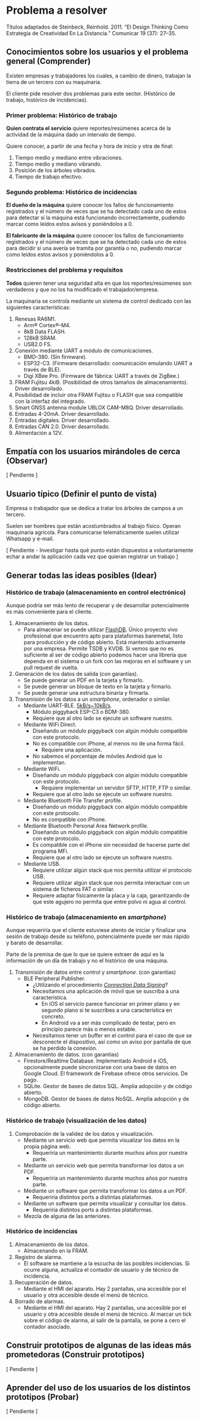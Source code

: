 # Problema a resolver

Títulos adaptados de Steinbeck, Reinhold. 2011. “El Design Thinking Como
Estrategia de Creatividad En La Distancia.” Comunicar 19 (37): 27–35.

## Conocimientos sobre los usuarios y el problema general (Comprender)

Existen empresas y trabajadores los cuales, a cambio de dinero, trabajan la
tierra de un tercero con su maquinaria.

El cliente pide resolver dos problemas para este sector. (Histórico de
trabajo, histórico de incidencias).

### Primer problema: Histórico de trabajo

**Quien contrata el servicio** quiere reportes/resúmenes acerca de la actividad
de la máquina dado un intervalo de tiempo.

Quiere conocer, a partir de una fecha y hora de inicio y otra de final:

1. Tiempo medio y mediano entre vibraciones.
1. Tiempo medio y mediano vibrando.
1. Posición de los árboles vibrados.
1. Tiempo de trabajo efectivo.

### Segundo problema: Histórico de incidencias

**El dueño de la máquina** quiere conocer los fallos de funcionamiento
registrados y el número de veces que se ha detectado cada uno de estos para
detectar si la máquina está funcionando incorrectamente, pudiendo marcar como
leídos estos avisos y poniéndolos a 0.

**El fabricante de la máquina** quiere conocer los fallos de funcionamiento
registrados y el número de veces que se ha detectado cada uno de estos para
decidir si una avería se tramita por garantía o no, pudiendo marcar como leídos
estos avisos y poniéndolos a 0.

### Restricciones del problema y requisitos

**Todos** quieren tener una seguridad alta en que los reportes/resúmenes son
verdaderos y que no los ha modificado el trabajador/empresa.

La maquinaria se controla mediante un sistema de control dedicado con las
siguientes características:

1. Renesas RA6M1.
   - Arm® Cortex®-M4.
   - 8kB Data FLASH.
   - 128kB SRAM.
   - USB2.0 FS.
1. Conexión mediante UART a módulo de comunicaciones.
   - BMD-380. (Sin firmware).
   - ESP32-C3. (Firmware desarrollado: comunicación emulando UART a través de
       BLE).
   - Digi XBee Pro. (Firmware de fábrica: UART a través de ZigBee.)
1. FRAM Fujitsu 4kiB. (Posibilidad de otros tamaños de almacenamiento). Driver
   desarrollado.
1. Posibilidad de incluir otra FRAM Fujitsu o FLASH que sea compatible con la
   interfaz del integrado.
1. Smart GNSS antenna module UBLOX CAM-M8Q. Driver desarrollado.
1. Entradas 4-20mA. Driver desarrollado.
1. Entradas digitales. Driver desarrollado.
1. Entradas CAN 2.0. Driver desarrollado.
1. Alimentación a 12V.

## Empatía con los usuarios mirándoles de cerca (Observar)

[ Pendiente ]

## Usuario típico (Definir el punto de vista)

Empresa o trabajador que se dedica a tratar los árboles de campos a un tercero.

Suelen ser hombres que están acostumbrados al trabajo físico. Operan maquinaria
agrícola. Para comunicarse telemáticamente suelen utilizar Whatsapp y e-mail.

[ Pendiente - Investigar hasta qué punto están dispuestos a voluntariamente
echar a andar la aplicación cada vez que quieran registrar un trabajo ]

## Generar todas las ideas posibles (Idear)

### Histórico de trabajo (almacenamiento en control electrónico)

Aunque podría ser más lento de recuperar y de desarrollar potencialmente
es más conveniente para el cliente.

1. Almacenamiento de los datos.
   - Para almacenar se puede utilizar
   [FlashDB](https://github.com/armink/FlashDB).
   Único proyecto vivo profesional que encuentro apto para plataformas
   baremetal, listo para producción y de código abierto. Está mantenido
   activamente
   por una empresa. Permite TSDB y KVDB. Si vemos que no es suficiente
   al ser de código abierto podemos hacer una librería que dependa en
   el sistema o un fork con las mejoras en el software y un pull request
   de vuelta.
1. Generación de los datos de salida (con garantías).
   - Se puede generar un PDF en la tarjeta y firmarlo.
   - Se puede generar un bloque de texto en la tarjeta y firmarlo.
   - Se puede generar una estructura binaria y firmarla.
1. Transmisión de los datos a un *smartphone*, ordenador o similar.
   - Mediante UART-BLE. [5kB/s~10kB/s](https://stackoverflow.com/a/22919464).
      - Módulo piggyback ESP-C3 o BDM-380.
      - Requiere que al otro lado se ejecute un software nuestro.
   - Mediante WiFi Direct.
      - Diseñando un módulo piggyback con algún módulo
      compatible con este protocolo.
      - No es compatible con iPhone, al menos no de una forma fácil.
         - Requiere una aplicación.
      - No sabemos el porcentaje de móviles Android que lo implementan.
   - Mediante WiFi.
      - Diseñando un módulo piggyback con algún módulo
      compatible con este protocolo.
         - Requiere implementar un servidor SFTP, HTTP, FTP o similar.
      - Requiere que al otro lado se ejecute un software nuestro.
   - Mediante Bluetooth File Transfer profile.
      - Diseñando un módulo piggyback con algún módulo
      compatible con este protocolo.
      - No es compatible con iPhone.
   - Mediante Bluetooth Personal Area Network profile.
      - Diseñando un módulo piggyback con algún módulo
      compatible con este protocolo.
      - Es compatible con el iPhone sin necesidad de hacerse parte del
      programa MFi.
      - Requiere que al otro lado se ejecute un software nuestro.
   - Mediante USB.
      - Requiere utilizar algún stack que nos permita utilizar el
      protocolo USB.
      - Requiere utilizar algún stack que nos permita interactuar con
      un sistema de ficheros FAT o similar.
      - Requiere adaptar físicamente la placa y la caja, garantizando
      de que este agujero no permita que entre polvo ni agua al control.

### Histórico de trabajo (almacenamiento en *smartphone*)

Aunque requeriría que el cliente estuviese atento de iniciar y finalizar
una sesión de trabajo desde su teléfono, potencialmente puede ser más
rápido y barato de desarrollar.

Parte de la premisa de que lo que se quiere extraer de aquí es la información
de un día de trabajo y no el histórico de una máquina.

1. Transmisión de datos entre control y *smartphone*. (con garantías)
   - BLE Peripheral Publisher.
      - ¿Utilizando el procedimiento *[Connection Data Signing](https://lpccs-docs.renesas.com/Tutorial-DA145x-BLE-Security/access_and_signing.html)*?
      - Necesitamos una aplicación de móvil que se suscriba a una característica.
         - En iOS el servicio parece funcionar en primer plano y en segundo plano
         si te suscribes a una característica en concreto.
         - En Android va a ser más complicado de testar, pero en principio
         parece más o menos estable.
      - Necesitamos tener un buffer en el control para el caso de que se
      desconecte el dispositivo, así como un aviso por pantalla de que se
      ha perdido la conexión.
1. Almacenamiento de datos. (con garantías)
   - Firestore/Realtime Database. Implementado Android e iOS,
   opcionalmente puede sincronizarse con una base de datos en
   Google Cloud. El framework de Firebase ofrece otros servicios.
   De pago.
   - SQLite. Gestor de bases de datos SQL. Amplia adopción y de código
   abierto.
   - MongoDB. Gestor de bases de datos NoSQL. Amplia adopción y de código
   abierto.

### Histórico de trabajo (visualización de los datos)

1. Comprobación de la validez de los datos y visualización.
   - Mediante un servicio web que permita visualizar los datos en la
   propia página web.
      - Requeriría un mantenimiento durante muchos años por nuestra parte.
   - Mediante un servicio web que permita transformar los datos a un PDF.
      - Requeriría un mantenimiento durante muchos años por nuestra parte.
   - Mediante un software que permita transformar los datos a un PDF.
      - Requeriría distintos ports a distintas plataformas.
   - Mediante un software que permita visualizar y consultar los datos.
      - Requeriría distintos ports a distintas plataformas.
   - Mezcla de alguna de las anteriores.

### Histórico de incidencias

1. Almacenamiento de los datos.
   - Almacenando en la FRAM.
1. Registro de alarma.
   - El software se mantiene a la escucha de las posibles incidencias.
   Si ocurre alguna, actualiza el contador de usuario y de técnico de
   incidencia.
1. Recuperación de datos.
   - Mediante el HMI del aparato. Hay 2 pantallas, una accesible por el
   usuario y otra accesible desde el menú de técnico.
1. Borrado de alarmas.
   - Mediante el HMI del aparato. Hay 2 pantallas, una accesible por el
   usuario y otra accesible desde el menú de técnico. Al marcar un tick
   sobre el código de alarma, al salir de la pantalla, se pone a cero
   el contador asociado.

## Construir prototipos de algunas de las ideas más prometedoras (Construir prototipos)

[ Pendiente ]

## Aprender del uso de los usuarios de los distintos prototipos (Probar)

[ Pendiente ]
